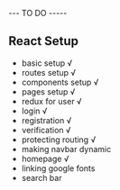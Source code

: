 --- TO DO -----

## React Setup

- basic setup √
- routes setup √
- components setup √
- pages setup √
- redux for user √
- login √
- registration √
- verification √
- protecting routing √
- making navbar dynamic
- homepage √
- linking google fonts
- search bar
